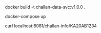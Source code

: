 docker build -t challan-data-svc:v1.0.0 .

docker-compose up

curl localhost:8081/challan-info/KA20AB1234